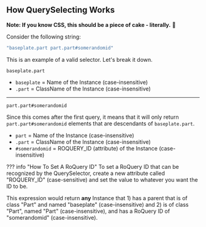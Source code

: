 ## How QuerySelecting Works

**Note: If you know CSS, this should be a piece of cake - literally.** 🍰

Consider the following string:
```lua
"baseplate.part part.part#somerandomid"
```

This is an example of a valid selector. Let's break it down.

`baseplate.part`

* `baseplate` = Name of the Instance (case-insensitive)
* `.part` = ClassName of the Instance (case-insensitive)

___

`part.part#somerandomid`

Since this comes after the first query, it means that it will only return `part.part#somerandomid` elements that are descendants of `baseplate.part`.

* `part` = Name of the Instance (case-insensitive)
* `.part` = ClassName of the Instance (case-insensitive)
* `#somerandomid` = ROQUERY_ID (attribute) of the Instance (case-insensitive)

??? info "How To Set A RoQuery ID"
    To set a RoQuery ID that can be recognized by the QuerySelector, create a new attribute called "ROQUERY_ID" (case-sensitive) and set the value to whatever you want the ID to be.

This expression would return **any** Instance that 1) has a parent that is of class "Part" and named "baseplate" (case-insensitive) and 2) is of class "Part", named "Part" (case-insensitive), and has a RoQuery ID of "somerandomid" (case-insensitive).
